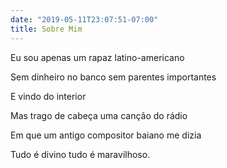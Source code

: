 ```yaml
---
date: "2019-05-11T23:07:51-07:00"
title: Sobre Mim
---
```


Eu sou apenas um rapaz latino-americano

Sem dinheiro no banco sem parentes importantes

E vindo do interior

Mas trago de cabe&ccedil;a uma can&ccedil;&atilde;o do r&aacute;dio

Em que um antigo compositor baiano me dizia

Tudo &eacute; divino tudo &eacute; maravilhoso.


